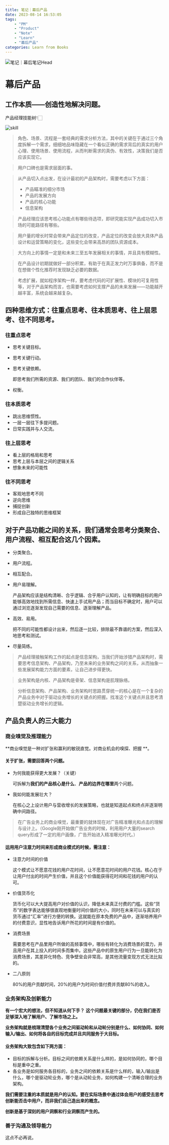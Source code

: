 ```yaml
---
title: 笔记｜幕后产品
date: 2023-08-14 16:53:05
tags: 
    - "PM"
    - "Product"
    - "Note"
    - "Learn"
    - "幕后产品"
categories: Learn from Books
---
```


![笔记｜幕后笔记Head](/images/笔记｜幕后笔记Head.jpeg)

# 幕后产品

## 工作本质——创造性地解决问题。

产品经理技能树👇🏻

![skill](/images/skill.png)

> 角色、场景、流程是一套经典的需求分析方法，其中的关键在于通过三个角度拆解一个需求，细细地品味隐藏在一个看似正确的需求背后的真实的用户心理、使用场景、使用流程，从而判断需求的真伪、有效性，决策我们是否应该实现它。

> 用户口碑也是需求层面的事。

> 从产品切入点出发，在设计最初的产品架构时，需要考虑以下方面：
>
> * 产品瞄准的细分市场
> * 产品的发展方向
> * 产品的核心功能
> * 信息架构  

> 产品经理应该思考核心功能点有哪些待选项，即研究能实现产品成功切入市场的可能路径有哪些。

> 用户量的增长时常会带来产品定位的改变，产品定位的改变会放大具体产品设计和运营策略的变化，这些变化会带来高昂的团队资源成本。

> 大方向上的事情一定是和未来三至五年发展相关的事情，并且具有模糊性。

> 在产品设计初期就做好一部分积累，有助于在真正发力时万事俱备，而不是在想做个性化推荐时发现缺乏必要的数据。

> 考虑扩展，就如程序架构一样，要考虑代码的可扩展性、模块的可复用性等，对于产品架构而言，也需要考虑如何支撑产品的未来发展——功能越开越丰富，系统会越来越复杂。

## 四种思维方式：往重点思考、往本质思考、往上层思考、往不同思考。

### 往重点思考

* 思考关键目标。

* 思考关键行动。

* 思考关键依赖。

  即思考我们所需的资源、我们的团队、我们的合作伙伴等。

* 权衡。

### 往本质思考

* 跳出思维惯性。
* 一层一层往下多提问题。
* 日常实践并与人交流。

### 往上层思考

* 看上层的格局和思考
* 思考上层与本层之间的逻辑关系
* 想象未来的可能性

### 往不同思考

* 客观地思考不同
* 逆向思维
* 捕捉创新
* 形成自己独特的思维框架

## 对于产品功能之间的关系，我们通常会思考分类聚合、用户流程、相互配合这几个因素。

* 分类聚合。

* 用户流程。

* 相互配合。

* 用户易理解。

  产品架构应该是结构清晰、合乎逻辑、合乎用户认知的，让有明确目标的用户能够高效地找到所需信息、快速上手试用产品；而当目标不确定时，用户可以通过浏览逐渐发现自己需要的信息、逐渐理解产品。

* 高效、易用。

  把不同的可能性都设计出来，然后逐一比较，排除最不靠谱的方案，然后深入地思考和测试。

* 尽量简练。

> 产品经理接触架构工作的起点是信息架构，当我们开始涉猎产品架构时，需要思考信息架构、产品架构，乃至未来的业务架构之间的关系，从而抽象一些发展架构能力方面的要素，让自己进步得更快。

> 业务架构是内核、产品架构是骨架、信息架构是肌理脉络。

> 分析信息架构、产品架构、业务架构时思路贯穿统一的核心是在一个复杂的产品业务中对于驱动业务增长的关键点的把握。找准这个关键点并且思考清楚驱动业务增长的逻辑。

## 产品负责人的三大能力

### 商业嗅觉及推理能力

**商业嗅觉是一种对扩张和赢利的敏锐直觉。对商业机会的嗅探、把握 **。

#### 关于扩张，需要回答两个问题。

* 为何我能获得更大发展？（关键）

  可拆解为**我们的产品核心是什么**、**产品的边界在哪里**两个问题。

* 我如何能发展壮大？

  在核心之上设计用户与营收增长的发展策略，也就是知道起点和终点并逐渐明确中间路径。

> 在广告业务上的商业嗅觉，最重要的就体现在对广告精准曝光和点击的理解与设计上。（Google刚开始做广告业务的时候，利用用户大量的search query形成了一定的用户画像，广告开始进入精准曝光时代。）

#### 运用用户注意力时间来形成商业模式的时候，需注意：

* 注意力时间的价值

  这个模式让不愿意花钱的用户花时间，让不愿意花时间的用户花钱。核心在于让用户付出的时间产生价值，并且这个价值能获得花时间和花钱的用户的认可。

* 价值货币化

  货币化可以大大提高用户对价值的认识，降低未来真正付费的门槛。这些“货币”的数字表达能够很直观地衡量时间价值的大小，同时在未来可以与真实的货币通过“汇率”进行方便的转换。这就能在原本免费的产品中，逐渐培养用户的付费意识，显性地告诉用户所花的时间是有价值的。

* 消费场景

  需要思考在产品里用户所做的高频事情中，哪些有转化为消费场景的潜力，并且用户在其上投入的时间多而集中。这些产品中的原生用户行为一旦能转化为消费场景，其差异化特色、竞争壁垒会非常高，是其他流量变现方式无法比拟的。

* 二八原则

  80%的用户贡献时间，20%的用户为时间价值付费并贡献80%的收入。

### 业务架构及创新能力

**有一个宏大的想法，但不知道从何下手？** **这个问题最关键的部分，仍在我们是否足够深入地了解用户、了解市场之上。**

**业务架构就是梳理清楚各个业务之间驱动轮和从动轮分别是什么、如何协同、如何输入/输出、如何将各自的目标完成并且共同服务于大目标。**

#### 业务架构大致包含如下两方面：

* 目标的拆解与分析。目标之间的依赖关系是什么样的，是如何协同的，哪个目标是重中之重。
* 各业务是如何服务各目标的，业务之间的依赖关系是什么样的，输入/输出是什么，哪个是驱动轮业务，哪个是从动轮业务，如何构建一个清晰合理的业务架构。

**我们需要注重的本质就是用户的认知。要在实际场景中通过体会用户的感受去思考创新能否击中用户，而非我们自己造出来的概念。**

**创新是基于深刻的用户洞察和行业洞察而产生的。**



### 善于沟通及领导能力

这点不必再说。
